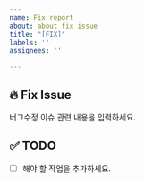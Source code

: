 ```yaml
---
name: Fix report
about: about fix issue
title: "[FIX]"
labels: ''
assignees: ''

---
```


## 🔥 Fix Issue
버그수정 이슈 관련 내용을 입력하세요.

## ✅ TODO
 - [ ] 해야 할 작업을 추가하세요.
